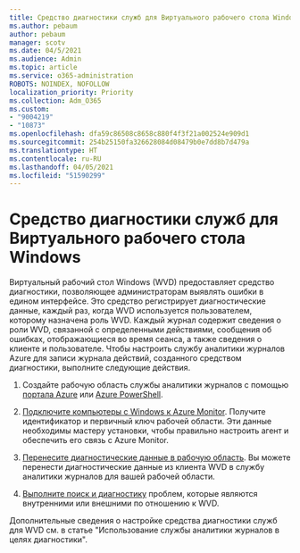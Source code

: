 ```yaml
---
title: Средство диагностики служб для Виртуального рабочего стола Windows
ms.author: pebaum
author: pebaum
manager: scotv
ms.date: 04/5/2021
ms.audience: Admin
ms.topic: article
ms.service: o365-administration
ROBOTS: NOINDEX, NOFOLLOW
localization_priority: Priority
ms.collection: Adm_O365
ms.custom:
- "9004219"
- "10873"
ms.openlocfilehash: dfa59c86508c8658c880f4f3f21a002524e909d1
ms.sourcegitcommit: 254b25150fa326628084d08479b0e7dd8b7d479a
ms.translationtype: HT
ms.contentlocale: ru-RU
ms.lasthandoff: 04/05/2021
ms.locfileid: "51590299"
---
```

# <a name="service-diagnostics-tool-for-windows-virtual-desktop"></a>Средство диагностики служб для Виртуального рабочего стола Windows

Виртуальный рабочий стол Windows (WVD) предоставляет средство диагностики, позволяющее администраторам выявлять ошибки в едином интерфейсе. Это средство регистрирует диагностические данные, каждый раз, когда WVD используется пользователем, которому назначена роль WVD. Каждый журнал содержит сведения о роли WVD, связанной с определенными действиями, сообщения об ошибках, отображающиеся во время сеанса, а также сведения о клиенте и пользователе. Чтобы настроить службу аналитики журналов Azure для записи журнала действий, созданного средством диагностики, выполните следующие действия.

1. Создайте рабочую область службы аналитики журналов с помощью [портала Azure](https://go.microsoft.com/fwlink/?linkid=2129500) или [Azure PowerShell](https://go.microsoft.com/fwlink/?linkid=2129501).

1. [Подключите компьютеры с Windows к Azure Monitor](https://go.microsoft.com/fwlink/?linkid=2129913). Получите идентификатор и первичный ключ рабочей области. Эти данные необходимы мастеру установки, чтобы правильно настроить агент и обеспечить его связь с Azure Monitor.

1. [Перенесите диагностические данные в рабочую область](https://go.microsoft.com/fwlink/?linkid=2128284). Вы можете перенести диагностические данные из клиента WVD в службу аналитики журналов для вашей рабочей области.

1. [Выполните поиск и диагностику](https://docs.microsoft.com/azure/virtual-desktop/diagnostics-role-service#diagnose-issues-with-powershell) проблем, которые являются внутренними или внешними по отношению к WVD.

Дополнительные сведения о настройке средства диагностики служб для WVD см. в статье "Использование службы аналитики журналов в целях диагностики".